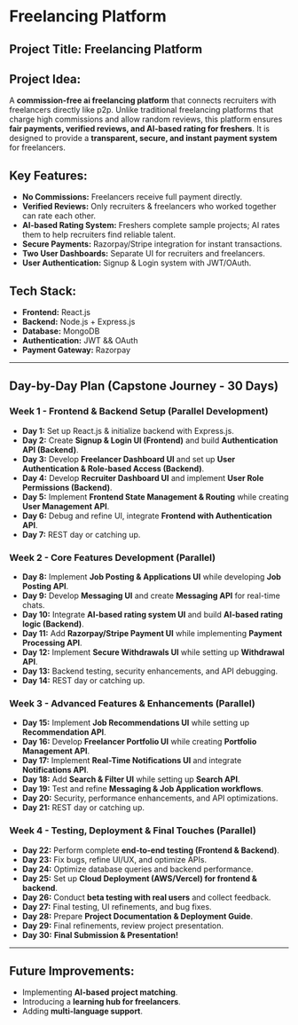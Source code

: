 # Freelancing Platform

## Project Title: **Freelancing Platform**

## Project Idea:
A **commission-free ai freelancing platform** that connects recruiters with freelancers directly like p2p. Unlike traditional freelancing platforms that charge high commissions and allow random reviews, this platform ensures **fair payments, verified reviews, and AI-based rating for freshers**. It is designed to provide a **transparent, secure, and instant payment system** for freelancers.

## Key Features:
- **No Commissions:** Freelancers receive full payment directly.
- **Verified Reviews:** Only recruiters & freelancers who worked together can rate each other.
- **AI-based Rating System:** Freshers complete sample projects; AI rates them to help recruiters find reliable talent.
- **Secure Payments:** Razorpay/Stripe integration for instant transactions.
- **Two User Dashboards:** Separate UI for recruiters and freelancers.
- **User Authentication:** Signup & Login system with JWT/OAuth.

## Tech Stack:
- **Frontend:** React.js 
- **Backend:** Node.js + Express.js
- **Database:** MongoDB
- **Authentication:** JWT &&  OAuth
- **Payment Gateway:** Razorpay

---

## **Day-by-Day Plan (Capstone Journey - 30 Days)**

### **Week 1 - Frontend & Backend Setup (Parallel Development)**
- **Day 1:** Set up React.js & initialize backend with Express.js.
- **Day 2:** Create **Signup & Login UI (Frontend)** and build **Authentication API (Backend)**.
- **Day 3:** Develop **Freelancer Dashboard UI** and set up **User Authentication & Role-based Access (Backend)**.
- **Day 4:** Develop **Recruiter Dashboard UI** and implement **User Role Permissions (Backend)**.
- **Day 5:** Implement **Frontend State Management & Routing** while creating **User Management API**.
- **Day 6:** Debug and refine UI, integrate **Frontend with Authentication API**.
- **Day 7:** REST day or catching up.

### **Week 2 - Core Features Development (Parallel)**
- **Day 8:** Implement **Job Posting & Applications UI** while developing **Job Posting API**.
- **Day 9:** Develop **Messaging UI** and create **Messaging API** for real-time chats.
- **Day 10:** Integrate **AI-based rating system UI** and build **AI-based rating logic (Backend)**.
- **Day 11:** Add **Razorpay/Stripe Payment UI** while implementing **Payment Processing API**.
- **Day 12:** Implement **Secure Withdrawals UI** while setting up **Withdrawal API**.
- **Day 13:** Backend testing, security enhancements, and API debugging.
- **Day 14:** REST day or catching up.

### **Week 3 - Advanced Features & Enhancements (Parallel)**
- **Day 15:** Implement **Job Recommendations UI** while setting up **Recommendation API**.
- **Day 16:** Develop **Freelancer Portfolio UI** while creating **Portfolio Management API**.
- **Day 17:** Implement **Real-Time Notifications UI** and integrate **Notifications API**.
- **Day 18:** Add **Search & Filter UI** while setting up **Search API**.
- **Day 19:** Test and refine **Messaging & Job Application workflows**.
- **Day 20:** Security, performance enhancements, and API optimizations.
- **Day 21:** REST day or catching up.

### **Week 4 - Testing, Deployment & Final Touches (Parallel)**
- **Day 22:** Perform complete **end-to-end testing (Frontend & Backend)**.
- **Day 23:** Fix bugs, refine UI/UX, and optimize APIs.
- **Day 24:** Optimize database queries and backend performance.
- **Day 25:** Set up **Cloud Deployment (AWS/Vercel) for frontend & backend**.
- **Day 26:** Conduct **beta testing with real users** and collect feedback.
- **Day 27:** Final testing, UI refinements, and bug fixes.
- **Day 28:** Prepare **Project Documentation & Deployment Guide**.
- **Day 29:** Final refinements, review project presentation.
- **Day 30:** **Final Submission & Presentation!**

---
## **Future Improvements:**
- Implementing **AI-based project matching**.
- Introducing a **learning hub for freelancers**.
- Adding **multi-language support**.


